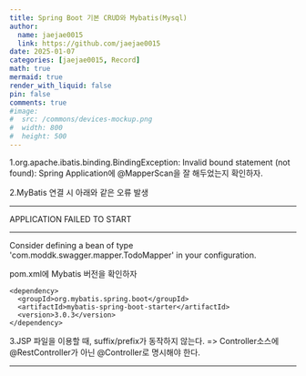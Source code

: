 ```yaml
---
title: Spring Boot 기본 CRUD와 Mybatis(Mysql)
author:
  name: jaejae0015
  link: https://github.com/jaejae0015
date: 2025-01-07
categories: [jaejae0015, Record]
math: true
mermaid: true
render_with_liquid: false
pin: false
comments: true
#image:
#  src: /commons/devices-mockup.png
#  width: 800
#  height: 500
---
```


1.org.apache.ibatis.binding.BindingException: Invalid bound statement (not found): 
Spring Application에 @MapperScan을 잘 해두었는지 확인하자.

2.MyBatis 연결 시 아래와 같은 오류 발생
***************************
APPLICATION FAILED TO START
***************************
Consider defining a bean of type 'com.moddk.swagger.mapper.TodoMapper' in your configuration.

pom.xml에 Mybatis 버전을 확인하자
```
<dependency>
  <groupId>org.mybatis.spring.boot</groupId>
  <artifactId>mybatis-spring-boot-starter</artifactId>
  <version>3.0.3</version>
</dependency>
```

3.JSP 파일을 이용할 때, suffix/prefix가 동작하지 않는다.
=> Controller소스에 @RestController가 아닌  @Controller로 명시해야 한다.


---
